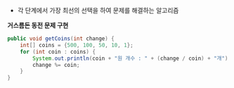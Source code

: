 - 각 단계에서 가장 최선의 선택을 하여 문제를 해결하는 알고리즘

**거스름돈 동전 문제 구현**
```java
public void getCoins(int change) {
	int[] coins = {500, 100, 50, 10, 1};
	for (int coin : coins) {
		System.out.println(coin + "원 개수 : " + (change / coin) + "개");
		change %= coin;
	}
}
```